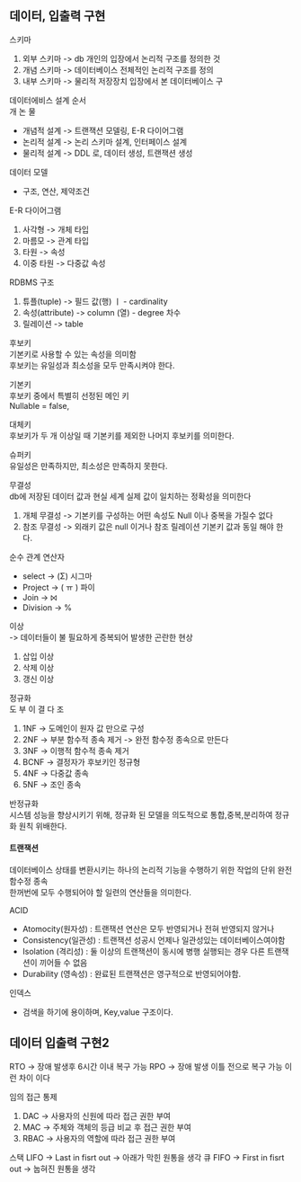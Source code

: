 ## 데이터, 입출력 구현

스키마 <br>
1) 외부 스키마 -> db 개인의 입장에서 논리적 구조를 정의한 것
2) 개념 스키마 -> 데이터베이스 전체적인 논리적 구조를 정의
3) 내부 스키마 -> 물리적 저장장치 입장에서 본 데이터베이스 구

데이터에비스 설계 순서 <br>
개 논 물<br>
- 개념적 설계 -> 트랜잭션 모델링, E-R 다이어그램
- 논리적 설계 -> 논리 스키마 설계, 인터페이스 설계
- 물리적 설계 -> DDL 로, 데이터 생성, 트랜잭션 생성

데이터 모델 <br>
- 구조, 연산, 제약조건

E-R 다이어그램 <br>
1) 사각형 -> 개체 타입
2) 마름모 -> 관계 타입
3) 타원 -> 속성
4) 이중 타원 -> 다중값 속성

RDBMS 구조
1) 튜플(tuple) -> 필드 값(행) ㅣ - cardinality
2) 속성(attribute) -> column (열) - degree 차수
3) 릴레이션 -> table

후보키 <br>
기본키로 사용할 수 있는 속성을 의미함 <br>
후보키는 유일성과 최소성을 모두 만족시켜야 한다.

기본키 <br>
후보키 중에서 특별히 선정된 메인 키<br>
Nullable = false,

대체키 <br>
후보키가 두 개 이상일 때 기본키를 제외한 나머지 후보키를 의미한다.

슈퍼키 <br>
유일성은 만족하지만, 최소성은 만족하지 못한다.

무결성 <br>
db에 저장된 데이터 값과 현실 세계 실제 값이 일치하는 정확성을 의미한다 <br>
1) 개체 무결성 -> 기본키를 구성하는 어떤 속성도 Null 이나 중복을 가질수 없다
2) 참조 무결성 -> 외래키 값은 null 이거나 참조 릴레이션 기본키 값과 동일 해야 한다.

순수 관계 연산자
- select -> (Σ) 시그마
- Project -> ( ㅠ ) 파이
- Join -> ⨝ 
- Division -> %

이상 <br>
-> 데이터들이 불 필요하게 증복되어 발생한 곤란한 현상
1) 삽입 이상
2) 삭제 이상
3) 갱신 이상

정규화 <br>
도 부 이 결 다 조 
1) 1NF -> 도메인이 원자 값 만으로 구성
2) 2NF -> 부분 함수적 종속 제거 -> 완전 함수정 종속으로 만든다
3) 3NF -> 이행적 함수적 종속 제거
4) BCNF -> 결정자가 후보키인 정규형
5) 4NF -> 다중값 종속
6) 5NF -> 조인 종속

반정규화 <br>
시스템 성능을 향상시키기 위해, 정규화 된 모델을 의도적으로 통합,중복,분리하여 정규화 원칙 위배한다.

#### 트랜잭션
데이터베이스 상태를 변환시키는 하나의 논리적 기능을 수행하기 위한 작업의 단위 완전 함수정 종속 <br>
한꺼번에 모두 수행되어야 할 일련의 연산들을 의미한다. <br>

ACID
- Atomocity(원자성) : 트랜잭션 연산은 모두 반영되거나 전혀 반영되지 않거나
- Consistency(일관성) : 트랜잭션 성공시 언제나 일관성있는 데이터베이스여야함
- Isolation (격리성) : 둘 이상의 트랜잭션이 동시에 병행 실행되는 경우 다른 트랜잭션이 끼어들 수 없음
- Durability (영속성) : 완료된 트랜잭션은 영구적으로 반영되어야함.

인덱스 
- 검색을 하기에 용이하며, Key,value 구조이다.


## 데이터 입출력 구현2

RTO -> 장애 발생후 6시간 이내 복구 가능
RPO -> 장애 발생 이틀 전으로 복구 가능 이런 차이 이다

임의 접근 통제
1) DAC -> 사용자의 신원에 따라 접근 권한 부여
2) MAC -> 주체와 객체의 등급 비교 후 접근 권한 부여
3) RBAC -> 사용자의 역할에 따라 접근 권한 부여

스택 LIFO -> Last in fisrt out -> 아래가 막힌 원통을 생각
큐 FIFO -> First in fisrt out -> 눕혀진 원통을 생각









































































